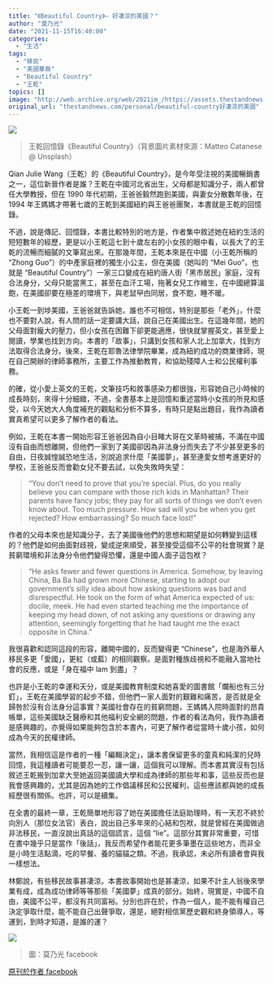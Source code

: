 ```yaml
---
title: "《Beautiful Country》— 好凄涼的美國？"
author: "莫乃光"
date: "2021-11-15T16:40:00"
categories:
  - "生活"
tags:
  - "移民"
  - "美國華裔"
  - "Beautiful Country"
  - "王乾"
topics: []
image: "http://web.archive.org/web/2021im_/https://assets.thestandnews.com/media/photos/58243975834652873465823465782346435.jpg"
original_url: "thestandnews.com/personal/beautiful-country好凄涼的美國"
---
```

![](http://web.archive.org/web/2021im_/https://assets.thestandnews.com/media/photos/58243975834652873465823465782346435.jpg)
> 王乾回憶錄《Beautiful Country》（背景圖片素材來源：Matteo Catanese @ Unsplash）

Qian Julie Wang（王乾）的《Beautiful Country》，是今年受注視的美國暢銷書之一，這位新晉作者是誰？王乾在中國河北省出生，父母都是知識分子，兩人都曾任大學教授，但在 1990 年代初期，王爸爸毅然跑到美國，與妻女分散數年後，在 1994 年王媽媽才帶著七歲的王乾到美國紐約與王爸爸團聚，本書就是王乾的回憶錄。

不過，說是傳記、回憶錄，本書比較特別的地方是，作者集中敘述她在紐約生活的短短數年的經歷，更是以小王乾這七到十歲左右的小女孩的眼中看，以長大了的王乾的流暢而細膩的文筆寫出來。在那幾年間，王乾本來是在中國（小王乾所稱的 “Zhong Guo”）的中產家庭裡的獨生小公主，但在美國（她叫的 “Mei Guo”，也就是 “Beautiful Country”）一家三口變成在紐約唐人街「黑市居民」家庭，沒有合法身分，父母只能當黑工，甚至在血汗工場，拖著女兒工作維生，在中國總算溫飽，在美國卻要在極差的環境下，與老鼠曱甴同居，食不飽，睡不暖。

小王乾一到埗美國，王爸爸就告訴她，誰也不可相信，特別是那些「老外」，什麼也不要對人說，有人問的話一定要講大話，說自己在美國出生。在這幾年間，她的父母面對龐大的壓力，但小女孩在困難下卻更能適應，很快就掌握英文，甚至愛上閱讀，學業也找到方向。本書的「故事」，只講到女孩和家人北上加拿大，找到方法取得合法身分。後來，王乾在耶魯法律學院畢業，成為紐約成功的商業律師，現在自己開辦的律師事務所，主要工作為推動教育，和協助殘障人士和公民權利事務。

的確，從小愛上英文的王乾，文筆技巧和敘事感染力都很強，形容她自己小時候的成長時刻，來得十分細緻，不過，全書基本上是回憶和重述當時小女孩的所見和感受，以今天她大人角度補充的觀點和分析不算多，有時只是點出題目，我作為讀者實真希望可以更多了解作者的看法。

例如，王乾在本書一開始形容王爸爸因為自小目睹大哥在文革時被捕，不滿在中國沒有自由而想離開，但他們一家到了美國卻因為非法身分而失去了不少甚至更多的自由，日夜誠惶誠恐地生活，別說追求什麼「美國夢」，甚至連愛女想考進更好的學校，王爸爸反而會勸女兒不要去試，以免失敗時失望：

> “You don’t need to prove that you’re special. Plus, do you really believe you can compare with those rich kids in Manhattan? Their parents have fancy jobs; they pay for all sorts of things we don’t even know about. Too much pressure. How sad will you be when you get rejected? How embarrassing? So much face lost!”

作者的父母本來也是知識分子，去了美國後他們的思想和期望是如何轉變到這樣的？他們是如何由面對歧視，變成逆來順受，甚至接受這個不公平的社會現實？是貧窮環境和非法身分令他們變得恐懼，還是中國人面子這包袱？

> “He asks fewer and fewer questions in America. Somehow, by leaving China, Ba Ba had grown more Chinese, starting to adopt our government’s silly idea about how asking questions was bad and disrespectful. He took on the form of what America expected of us: docile, meek. He had even started teaching me the importance of keeping my head down, of not asking any questions or drawing any attention, seemingly forgetting that he had taught me the exact opposite in China.”

我很喜歡和認同這段的形容，離開中國的，反而變得更 “Chinese”，也是海外華人移民多更「愛國」，更紅（或藍）的相同觀察。是面對種族歧視和不能融入當地社會的反應，或是「身在福中 lam 到盡」？

也許是小王乾的幸運和天分，或是美國教育制度和她喜愛的圖書館「爛船也有三分釘」，王乾在美國學習的起步不錯，但他們一家人面對的艱難和痛苦，是否就是全歸咎於沒有合法身分這事實？美國社會存在的貧窮問題，王媽媽入院時面對的昂貴帳單，這些美國缺乏醫療和其他福利安全網的問題，作者的看法為何，我作為讀者是感興趣的，亦覺得如果能夠包含於本書內，可更了解作者從當時十歲小孩，如何成為今天的民權律師。

當然，我相信這是作者的一種「編輯決定」，讓本書保留更多的童真和純潔的兒時回憶，我這種讀者可能要忍一忍，讓一讓，這個我可以理解。而本書其實沒有包括敘述王乾搬到加拿大至她返回美國讀大學和成為律師的那些年和事，這些反而也是我會感興趣的，尤其是因為她的工作倡議移民和公民權利，這些應該都與她的成長經歷很有關係。也許，可以是續集。

在全書的最終一章，王乾簡單地形容了她在美國擔任法庭助理時，有一天忍不終於向別人（那位女法官）表白，說出自己多年來的心結和包袱，就是曾經在美國做過非法移民，一直沒說出真話的這個謊言，這個 “lie”。這部分其實非常重要，可惜在書中幾乎只是當作「後話」，我反而希望作者能花更多筆墨在這些地方，而非全是小時生活點滴，吃的早餐、養的貓貓之類。不過，我承認，未必所有讀者會與我一樣想法。

林鄭說，有些移民故事甚凄涼。本書故事開始也是甚凄涼，如果不計主人翁後來學業有成，成為成功律師等等那些「美國夢」成真的部分。始終，現實是，中國不自由，美國不公平，都沒有共同富裕。分別也許在於，作為一個人，能不能有權自己決定爭取什麼，能不能自己出聲爭取，還是，絕對相信黨歷史觀和終身領導人，等運到，到時才知道，是誰的運？

![](http://web.archive.org/web/2021im_/https://assets.thestandnews.com/media/photos/255560986_451238799691968_930794968661747205_n.jpg)
> 圖：莫乃光 facebook

[原刊於作者 facebook](http://web.archive.org/web/20211117124135/https://www.facebook.com/CharlesMokOffice/posts/451238829691965)